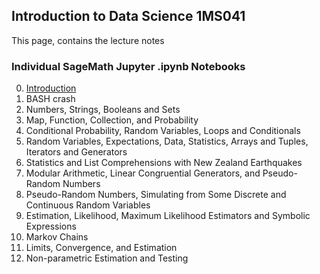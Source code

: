 ## Introduction to Data Science 1MS041

This page, contains the lecture notes

### Individual SageMath Jupyter .ipynb Notebooks

00. [Introduction](00.md)
01. BASH crash
02. Numbers, Strings, Booleans and Sets
03. Map, Function, Collection, and Probability
04. Conditional Probability, Random Variables, Loops and Conditionals
05. Random Variables, Expectations, Data, Statistics, Arrays and Tuples, Iterators and Generators
06. Statistics and List Comprehensions with New Zealand Earthquakes
07. Modular Arithmetic, Linear Congruential Generators, and Pseudo-Random Numbers
08. Pseudo-Random Numbers, Simulating from Some Discrete and Continuous Random Variables
09. Estimation, Likelihood, Maximum Likelihood Estimators and Symbolic Expressions
10. Markov Chains
11. Limits, Convergence, and Estimation
12. Non-parametric Estimation and Testing

